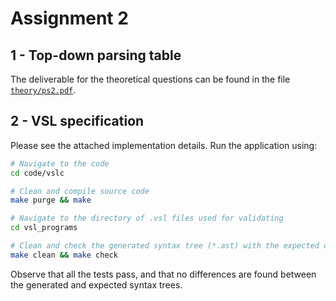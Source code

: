 # Assignment 2

## 1 - Top-down parsing table

The deliverable for the theoretical questions can be found in the file [`theory/ps2.pdf`](./theory/ps2.pdf).

## 2 - VSL specification

Please see the attached implementation details. Run the application using:

```sh
# Navigate to the code
cd code/vslc

# Clean and compile source code
make purge && make

# Navigate to the directory of .vsl files used for validating
cd vsl_programs

# Clean and check the generated syntax tree (*.ast) with the expected one (*.ast.suggested)
make clean && make check
```

Observe that all the tests pass, and that no differences are found between the generated and expected syntax trees.
